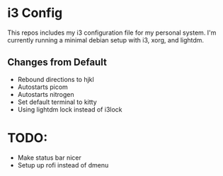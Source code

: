 
# i3 Config
This repos includes my i3 configuration file for my personal system. I'm currently running a minimal debian setup with i3, xorg, and lightdm. 

## Changes from Default 
- Rebound directions to hjkl
- Autostarts picom
- Autostarts nitrogen
- Set default terminal to kitty
- Using lightdm lock instead of i3lock

# TODO:
- Make status bar nicer
- Setup up rofi instead of dmenu
